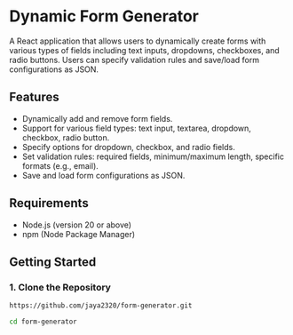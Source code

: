 # Dynamic Form Generator

A React application that allows users to dynamically create forms with various types of fields including text inputs, dropdowns, checkboxes, and radio buttons. Users can specify validation rules and save/load form configurations as JSON.

## Features

- Dynamically add and remove form fields.
- Support for various field types: text input, textarea, dropdown, checkbox, radio button.
- Specify options for dropdown, checkbox, and radio fields.
- Set validation rules: required fields, minimum/maximum length, specific formats (e.g., email).
- Save and load form configurations as JSON.

## Requirements

- Node.js (version 20 or above)
- npm (Node Package Manager)

## Getting Started

### 1. Clone the Repository

```bash
https://github.com/jaya2320/form-generator.git
```
```bash
cd form-generator
```


